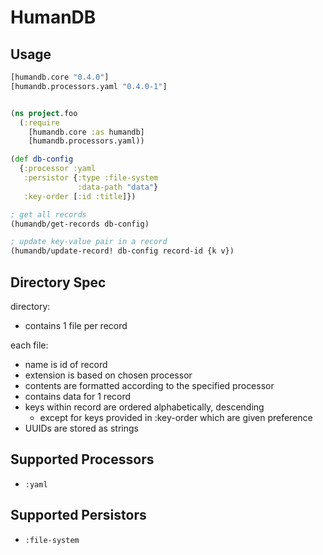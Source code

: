 # HumanDB


## Usage

```clojure
[humandb.core "0.4.0"]
[humandb.processors.yaml "0.4.0-1"]
```

```clojure

(ns project.foo
  (:require
    [humandb.core :as humandb]
    [humandb.processors.yaml))

(def db-config
  {:processor :yaml
   :persistor {:type :file-system
               :data-path "data"}
   :key-order [:id :title]})

; get all records
(humandb/get-records db-config)

; update key-value pair in a record
(humandb/update-record! db-config record-id {k v}) 

```

## Directory Spec

directory:

- contains 1 file per record

each file:

- name is id of record
- extension is based on chosen processor
- contents are formatted according to the specified processor
- contains data for 1 record
- keys within record are ordered alphabetically, descending
  - except for keys provided in :key-order which are given preference
- UUIDs are stored as strings


## Supported Processors 

 - `:yaml`


## Supported Persistors

 - `:file-system`
